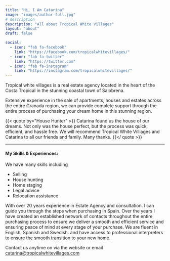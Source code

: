 ```yaml
---
title: "Hi, I Am Catarina"
image: "images/author-full.jpg"
# description
description: "All about Tropical White Villages"
layout: "about"
draft: false

social:
  - icon: "fab fa-facebook"
    link: "https://facebook.com/tropicalwhitevillages/"
  - icon: "fab fa-twitter"
    link: "https://twitter.com"
  - icon: "fab fa-instagram"
    link: "https://instagram.com/tropicalwhitevillages/"
---
```


Tropical white villages is a real estate agency located in the heart of the Costa Tropical in the stunning coastal town of Salobrena.

Extensive experience in the sale of apartments, houses and estates across the entire Granada region, we can provide complete support through the entire process of purchasing your dream home in this stunning region. 

{{< quote by="House Hunter" >}}
Catarina found us the house of our dreams. Not only was the house perfect, but the process was quick, efficient, and hassle free. We will recommend Tropical White Villiages and Catarina to all our friends and family. Many thanks.
{{</ quote >}}

<hr>

#### My Skills & Experiences:

We have many skills including

* Selling
* House hunting
* Home staging
* Legal advice
* Relocation assistance

With over 20 years experience in Estate Agency and consultation. I can guide you through the steps when purchasing in Spain. Over the years I have created an established network of contacts throughout the entire purchasing process to ensure we deliver a smooth and efficient service and ensuring peace of mind at every stage of your purchase. We are fluent in English, Spanish and Swedish. and have access to professional interpreters to ensure the smooth transition to your new home.

Contact us anytime on via the website or email catarina@tropicalwhitevillages.com